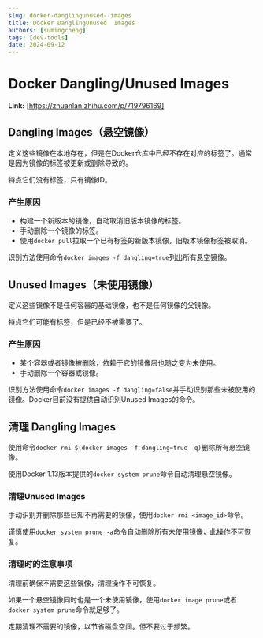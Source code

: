```yaml
---
slug: docker-danglingunused--images
title: Docker DanglingUnused  Images
authors: [sumingcheng]
tags: [dev-tools]
date: 2024-09-12
---
```


# Docker Dangling/Unused  Images



 **Link:** [https://zhuanlan.zhihu.com/p/719796169]

## Dangling Images（悬空镜像）  

定义这些镜像在本地存在，但是在Docker仓库中已经不存在对应的标签了。通常是因为镜像的标签被更新或删除导致的。

特点它们没有标签，只有镜像ID。

### 产生原因  

* 构建一个新版本的镜像，自动取消旧版本镜像的标签。
* 手动删除一个镜像的标签。
* 使用`docker pull`拉取一个已有标签的新版本镜像，旧版本镜像标签被取消。

识别方法使用命令`docker images -f dangling=true`列出所有悬空镜像。

## Unused Images（未使用镜像）  

定义这些镜像不是任何容器的基础镜像，也不是任何镜像的父镜像。

特点它们可能有标签，但是已经不被需要了。

### 产生原因  

* 某个容器或者镜像被删除，依赖于它的镜像层也随之变为未使用。
* 手动删除一个容器或镜像。

识别方法使用命令`docker images -f dangling=false`并手动识别那些未被使用的镜像。Docker目前没有提供自动识别Unused Images的命令。

## 清理 Dangling Images  

使用命令`docker rmi $(docker images -f dangling=true -q)`删除所有悬空镜像。

使用Docker 1.13版本提供的`docker system prune`命令自动清理悬空镜像。

### 清理Unused Images  

手动识别并删除那些已知不再需要的镜像，使用`docker rmi <image_id>`命令。

谨慎使用`docker system prune -a`命令自动删除所有未使用镜像，此操作不可恢复。

### 清理时的注意事项  

清理前确保不需要这些镜像，清理操作不可恢复。

如果一个悬空镜像同时也是一个未使用镜像，使用`docker image prune`或者`docker system prune`命令就足够了。

定期清理不需要的镜像，以节省磁盘空间。但不要过于频繁。